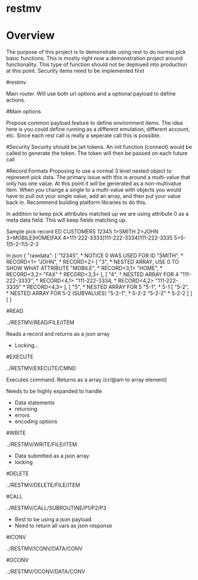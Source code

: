 # restmv

# Overview
The purpose of this project is to demonstrate using rest to do normal
pick basic functions.  This is mostly right now a demonstration project
around functionality.  This type of function should not be deployed
into production at this point.  Security items need to be implemented first

#restmv

Main router.  Will use both url options and a optional payload to define
actions.  

#Main options

Propose common payload feature to define environment items.  The idea
here is you could define running as a different emulation, different
account, etc.  Since each rest call is really a seperate call this is
possible.  

#Security
Security should be jwt tokens.  An init function (connect) would be called
to generate the token.  The token will then be passed on each future call

#Record Formats
Proposing to use a normal 3 level nested object to represent pick data. The
primary issue with this is around a multi-value that only has one value. At
this point it will be generated as a non-multivalue item.  When you change
a single to a multi-value with objects you would have to pull out your single
value, add an array, and then put your value back in.  Recommend building
platform libraries to do this.

In addition to keep pick attributes matched up we are using attribute 0
as a meta data field.  This will keep fields matching up.

Sample pick record
ED CUSTOMERS 12345
1>SMITH
2>JOHN
3>MOBILE]HOME]FAX
4>111-222-3333]111-222-3334]111-222-3335
5>5-1]5-2-1\5-2-2

In json
{ "rawdata": [
   "12345",     * NOTICE 0 WAS USED FOR ID
   "SMITH",     * RECORD<1>
   "JOHN",      * RECORD<2>
   [ "3",       * NESTED ARRAY, USE 0 TO SHOW WHAT ATTRIBUTE
     "MOBILE",  * RECORD<3,1>
     "HOME",    * RECORD<3,2>
     "FAX"      * RECORD<3,3>
   ],
   [ "4",        * NESTED ARRAY FOR 4
     "111-222-3333",  * RECORD<4,1>
     "111-222-3334,   * RECORD<4,2>
     "111-222-3335"   * RECORD<4,3>
   ],
   [ "5",         * NESTED ARRAY FOR 5
     "5-1",       * 5-1
     [ "5-2",     * NESTED ARRAY FOR 5-2 (SUBVALUES)
       "5-2-1",   * 5-2-2
       "5-2-2"    * 5-2-2
     ]
   ]
]
}

#READ

../RESTMV/READ/FILE/ITEM

Reads a record and returns as a json array

* Locking...

#EXECUTE

../RESTMV/EXECUTE/CMND

Executes command.  Returns as a array (cr/@am to array element)

Needs to be highly expanded to handle

* Data statements
* returning
* errors
* encoding options

#WRITE

../RESTMV/WRITE/FILE/ITEM

* Data submitted as a json array
* locking

#DELETE

../RESTMV/DELETE/FILE/ITEM

#CALL

../RESTMV/CALL/SUBROUTINE/P1/P2/P3

* Best to be using a json payload
* Need to return all vars as json response

#ICONV

../RESTMV/ICONV/DATA/CONV

#OCONV

../RESTMV/OCONV/DATA/CONV

